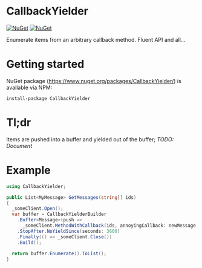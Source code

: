 # CallbackYielder
[![NuGet](https://img.shields.io/nuget/v/CallbackYielder.svg)]() [![NuGet](https://img.shields.io/nuget/dt/CallbackYielder.svg)]()

Enumerate items from an arbitrary callback method. Fluent API and all...

# Getting started
NuGet package (https://www.nuget.org/packages/CallbackYielder/) is available via NPM:
```
install-package CallbackYielder
```

# Tl;dr
Items are pushed into a buffer and yielded out of the buffer;
*TODO: Document*

# Example

```C#
using CallbackYielder;

public List<MyMessage> GetMessages(string[] ids)
{
  _someClient.Open();
  var buffer = CallbackYielderBuilder
    .Buffer<Message>(push =>
      _someClient.MethodWithCallback(ids, annoyingCallback: newMessage => push(newMessage))
    .StopAfter.NoYieldSince(seconds: 3600)
    .Finally(() => _someClient.Close())
    .Build();
    
  return buffer.Enumerate().ToList();
}
```
